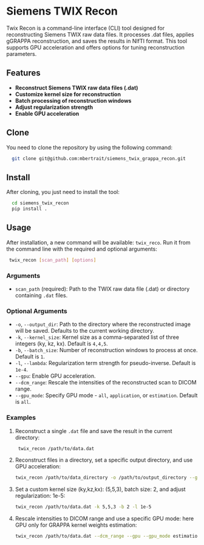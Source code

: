 # Siemens TWIX Recon

Twix Recon is a command-line interface (CLI) tool designed for reconstructing Siemens TWIX raw data files. It processes .dat files, applies gGRAPPA reconstruction, and saves the results in NIfTI format. This tool supports GPU acceleration and offers options for tuning reconstruction parameters.

## Features

- **Reconstruct Siemens TWIX raw data files (.dat)**
- **Customize kernel size for reconstruction**
- **Batch processing of reconstruction windows**
- **Adjust regularization strength**
- **Enable GPU acceleration**

## Clone
You need to clone the repository by using the following command:
```bash
  git clone git@github.com:mbertrait/siemens_twix_grappa_recon.git
```

## Install
After cloning, you just need to install the tool:
```bash
  cd siemens_twix_recon
  pip install .
```

## Usage

After installation, a new command will be available: `twix_reco`.
Run it from the command line with the required and optional arguments:

```bash
 twix_recon [scan_path] [options]
```

### Arguments

- `scan_path` (required): Path to the TWIX raw data file (.dat) or directory containing `.dat` files.

### Optional Arguments

- `-o`, `--output_dir`: Path to the directory where the reconstructed image will be saved. Defaults to the current working directory.
- `-k`, `--kernel_size`: Kernel size as a comma-separated list of three integers (ky, kz, kx). Default is `4,4,5`.
- `-b`, `--batch_size`: Number of reconstruction windows to process at once. Default is `1`.
- `-l`, `--lambda`: Regularization term strength for pseudo-inverse. Default is `1e-4`.
- `--gpu`: Enable GPU acceleration.
- `--dcm_range`: Rescale the intensities of the reconstructed scan to DICOM range.
- `--gpu_mode`: Specify GPU mode - `all`, `application`, or `estimation`. Default is `all`.

### Examples

1. Reconstruct a single `.dat` file and save the result in the current directory:

    ```bash
     twix_recon /path/to/data.dat
    ```

2. Reconstruct files in a directory, set a specific output directory, and use GPU acceleration:

    ```bash
    twix_recon /path/to/data_directory -o /path/to/output_directory --gpu
    ```

3. Set a custom kernel size (ky,kz,kx): (5,5,3), batch size: 2, and adjust regularization: 1e-5:

    ```bash
    twix_recon /path/to/data.dat -k 5,5,3 -b 2 -l 1e-5
    ```

4. Rescale intensities to DICOM range and use a specific GPU mode: here GPU only for GRAPPA kernel weights estimation:

    ```bash
    twix_recon /path/to/data.dat --dcm_range --gpu --gpu_mode estimation
    ```
